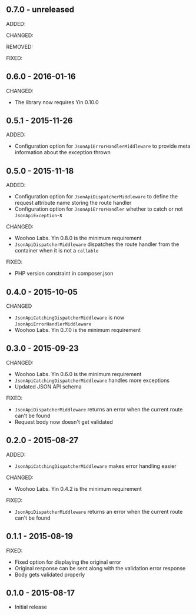 ## 0.7.0 - unreleased

ADDED:

CHANGED:

REMOVED:

FIXED:

## 0.6.0 - 2016-01-16

CHANGED:

- The library now requires Yin 0.10.0

## 0.5.1 - 2015-11-26

ADDED:

- Configuration option for `JsonApiErrorHandlerMiddleware` to provide meta information about the exception thrown

## 0.5.0 - 2015-11-18

ADDED:

- Configuration option for `JsonApiDispatcherMiddleware` to define the request attribute name storing the route handler
- Configuration option for `JsonApiErrorHandler` whether to catch or not `JsonApiException`-s

CHANGED:

- Woohoo Labs. Yin 0.8.0 is the minimum requirement
- `JsonApiDispatcherMiddleware` dispatches the route handler from the container when it is not a `callable` 

FIXED:

- PHP version constraint in composer.json

## 0.4.0 - 2015-10-05

CHANGED
- `JsonApiCatchingDispatcherMiddleware` is now `JsonApiErrorHandlerMiddleware`
- Woohoo Labs. Yin 0.7.0 is the minimum requirement

## 0.3.0 - 2015-09-23

CHANGED:

- Woohoo Labs. Yin 0.6.0 is the minimum requirement
- `JsonApiCatchingDispatcherMiddleware` handles more exceptions
- Updated JSON API schema

FIXED:

- `JsonApiDispatcherMiddleware` returns an error when the current route can't be found
- Request body now doesn't get validated

## 0.2.0 - 2015-08-27

ADDED:

- `JsonApiCatchingDispatcherMiddleware` makes error handling easier

CHANGED:

- Woohoo Labs. Yin 0.4.2 is the minimum requirement

FIXED:

- `JsonApiDispatcherMiddleware` returns an error when the current route can't be found

## 0.1.1 - 2015-08-19

FIXED:

- Fixed option for displaying the original error
- Original response can be sent along with the validation error response
- Body gets validated properly

## 0.1.0 - 2015-08-17

- Initial release
